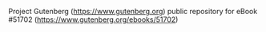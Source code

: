 Project Gutenberg (https://www.gutenberg.org) public repository for
eBook #51702 (https://www.gutenberg.org/ebooks/51702)
